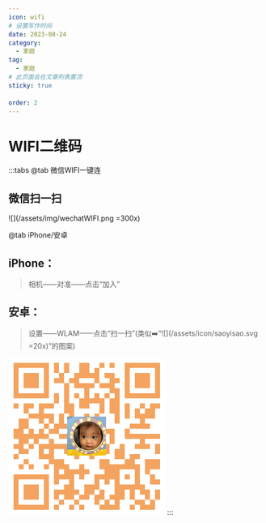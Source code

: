 ```yaml
---
icon: wifi
# 设置写作时间
date: 2023-08-24
category:
  - 家庭
tag:
  - 家庭
# 此页面会在文章列表置顶
sticky: true

order: 2
---
```

# WIFI二维码

:::tabs
@tab 微信WIFI一键连

## 微信扫一扫

![](/assets/img/wechatWIFI.png =300x)

@tab iPhone/安卓

## iPhone：

> 相机——对准——点击“加入”

## 安卓：

> 设置——WLAM——点击“扫一扫”(类似➡️“![](/assets/icon/saoyisao.svg =20x)”的图案)

![](/assets/img/wifi.png)
:::

